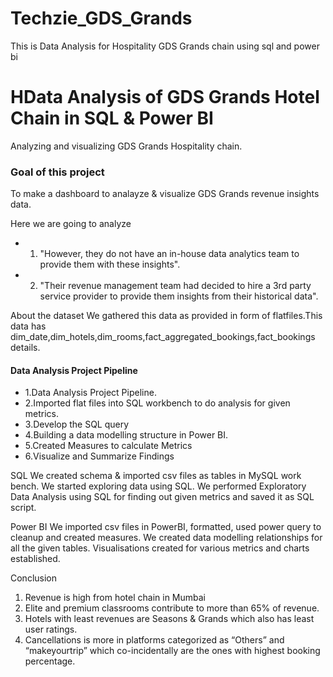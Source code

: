 # Techzie_GDS_Grands
This is Data Analysis for Hospitality GDS Grands chain using sql and power bi

# HData Analysis of GDS Grands Hotel Chain in SQL & Power BI
Analyzing and visualizing GDS Grands Hospitality chain.

### Goal of this project
To make a dashboard to analayze & visualize GDS Grands revenue insights data.

Here we are going to analyze 
* 1. "However, they do not have an in-house data analytics team to provide them with these insights". 
* 2. "Their revenue management team had decided to hire a 3rd party service provider to provide them insights from their historical data".


About the dataset
We gathered this data as provided in form of flatfiles.This data has dim_date,dim_hotels,dim_rooms,fact_aggregated_bookings,fact_bookings details.

#### Data Analysis Project Pipeline
* 1.Data Analysis Project Pipeline.
* 2.Imported flat files into SQL workbench to do analysis for given metrics.
* 3.Develop the SQL query
* 4.Building a data modelling structure in Power BI.
* 5.Created Measures to calculate Metrics
* 6.Visualize and Summarize Findings

SQL
We created schema & imported csv files as tables in MySQL work bench.
We started exploring data using SQL.
We performed Exploratory Data Analysis using SQL for finding out given metrics and saved it as SQL script.

Power BI
We imported csv files in PowerBI, formatted, used power query to cleanup and created measures.
We created data modelling relationships for all the given tables.
Visualisations created for various metrics and charts established.

 
Conclusion 
1. Revenue is high from hotel chain in Mumbai
2. Elite and premium classrooms contribute to more than 65% of revenue.
3. Hotels with least revenues are Seasons & Grands which also has least user ratings.
4. Cancellations is more in platforms categorized as “Others” and “makeyourtrip” which co-incidentally are the ones with highest   booking percentage.
